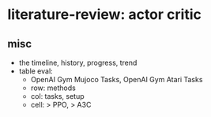 # literature-review: actor critic

## misc
* the timeline, history, progress, trend
* table eval:
  * OpenAI Gym Mujoco Tasks, OpenAI Gym Atari Tasks
  * row: methods
  * col: tasks, setup
  * cell: > PPO, > A3C
